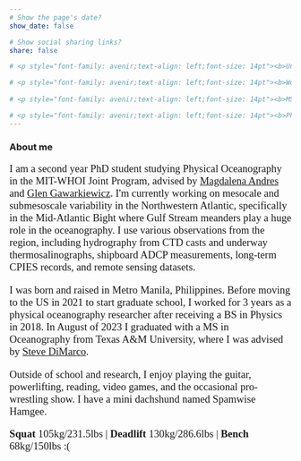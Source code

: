 ```yaml
---
# Show the page's date?
show_date: false

# Show social sharing links?
share: false

# <p style="font-family: avenir;text-align: left;font-size: 14pt"><b>Undergrad:</b> I was born and raised in the Philippines, specifically in Metro Manila. In 2018, I graduated from the National Institute of Physics of the University of the Philippines Diliman with a BS in Physics. For my undergraduate thesis, I worked in the Photonics Research Laboratory; a description of my research can be found <a href="https://ysabelwang.github.io/research/research_opticalencryption/" target="_blank">here</a>.

# <p style="font-family: avenir;text-align: left;font-size: 14pt"><b>Work as a research associate:</b> Afterwards, I worked for 3 years at the <a href="https://msi.upd.edu.ph" target="_blank">Marine Science Institute</a> as a research associate in the Physical Oceanography Laboratory, led by <a href="https://msi.upd.edu.ph/faculty/cesar-l-villanoy/" target="_blank">Cesar Villanoy</a>. I participated in a number of field surveys around the Philippines, working on research cruises, piloting autonomous vehicles, setting up HF radar, and developing numerical models. My major project involving <a href = "https://ysabelwang.github.io/research/research_connectivity/" target="_blank">harmful algal bloom dynamics</a> resulted in a <a href="https://ysabelwang.github.io/publication/punongbayan-2022-connections/" target="_blank">publication in the journal <i>Harmful Algae</i></a> of which I am second author.</p>
 
# <p style="font-family: avenir;text-align: left;font-size: 14pt"><b>MS in Texas A&M:</b> In 2021, I moved to the US to begin my MS Oceanography program at Texas A&M University with <a href="https://ocean.tamu.edu/people/profiles/faculty/dimarcosteve.html" target="_blank">Steve DiMarco</a> as my adviser. For two years I worked in the <a href="https://gerg.tamu.edu" target="_blank">Geochemical and Environmental Research Group</a> where I learned a great deal about operational oceanography. On top of being able to work directly and learn from the engineers and techs who work on the <a href = "https://tabs.gerg.tamu.edu/" target="_blank">TABS buoys</a> that monitor the coastal northwestern Gulf of Mexico, I also worked on the software and hardware integration of the university's Liquid Robotics WaveGlider SV3 as part of the <a href="https://oceanacidification.noaa.gov/funded-projects/ocean-acidification-interactions-in-the-gulf-of-mexico/" target="_blank">NOAA Ocean Acidification Program</a>. I was also able to participate in <a href="https://artsci.tamu.edu/news/2022/11/texas-aandm-scientists-keep-watch-as-acidification-threatens-flower-garden-banks-corals.html" target="_blank">research cruises where we deployed and recovered Teledyne Slocum Gliders</a>. After successfully defending my MS thesis on <a href="https://ysabelwang.github.io/research/research_winterstorm/" target="_blank">coastal dense water mass formation during the 2021 Texas winter storms</a>, I graduated in August of 2023. We are currently working on writing up this research.</p>

# <p style="font-family: avenir;text-align: left;font-size: 14pt"><b>PhD in MIT-WHOI JP:</b> In the fall of 2023, I started my PhD in Physical Oceanography at the MIT-WHOI Joint Program with <a href="https://www.whoi.edu/profile/mandres/" target="_blank">Magdalena Andres</a> and <a href="https://www.whoi.edu/science/PO/people/ggg/" target="_blank">Glen Gawarkiewicz</a> as my advisers. In my first two semesters, I have taken/have been taking courses at both MIT and WHOI on fluid dynamics, data analysis methods, large-scale physical oceanography, and computational ocean modelling. I've also been able to start on research, having presented my findings on a <a href="https://ysabelwang.github.io/research/research_wcrs/" target="_blank">Gulf Stream warm core ring</a> at the <a href="https://ysabelwang.github.io/conferences/conferences/202402_osm/" target="_blank">2024 Ocean Sciences Meeting</a>. I'm very interested in the mesoscale and submesoscale processes within the ring and their interactions/links with/to each other, and we continue to investigate these through various data sources.</p>
---
```


### About me ###

<p style="font-family: avenir;text-align: left;font-size: 14pt">I am a second year PhD student studying Physical Oceanography in the MIT-WHOI Joint Program, advised by <a href="https://www.whoi.edu/profile/mandres/" target="_blank">Magdalena Andres</a> and <a href="https://www.whoi.edu/science/PO/people/ggg/" target="_blank">Glen Gawarkiewicz</a>. I'm currently working on mesocale and submesoscale variability in the Northwestern Atlantic, specifically in the Mid-Atlantic Bight where Gulf Stream meanders play a huge role in the oceanography. I use various observations from the region, including hydrography from CTD casts and underway thermosalinographs, shipboard ADCP measurements, long-term CPIES records, and remote sensing datasets.</p>

<p style="font-family: avenir;text-align: left;font-size: 14pt">I was born and raised in Metro Manila, Philippines. Before moving to the US in 2021 to start graduate school, I worked for 3 years as a physical oceanography researcher after receiving a BS in Physics in 2018. In August of 2023 I graduated with a MS in Oceanography from Texas A&M University, where I was advised by  <a href="https://ocean.tamu.edu/people/profiles/faculty/dimarcosteve.html" target="_blank">Steve DiMarco</a>.</p>

 
<p style="font-family: avenir;text-align: left;font-size: 14pt">Outside of school and research, I enjoy playing the guitar, powerlifting, reading, video games, and the occasional pro-wrestling show. I have a mini dachshund named Spamwise Hamgee.</p>

<p style="font-family: avenir;text-align: left;font-size: 14pt">
<b>Squat</b> 105kg/231.5lbs | <b>Deadlift</b> 130kg/286.6lbs | <b>Bench</b> 68kg/150lbs :( </p>



